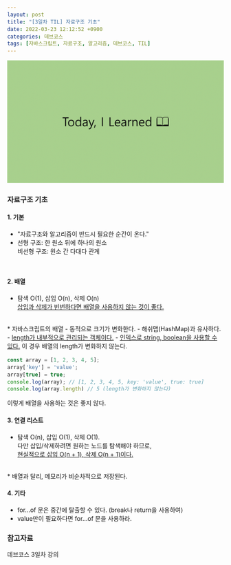 ```yaml
---
layout: post
title: "[3일차 TIL] 자료구조 기초"
date: 2022-03-23 12:12:52 +0900
categories: 데브코스
tags: [자바스크립트, 자료구조, 알고리즘, 데브코스, TIL]
---
```


<img src="https://github.com/gitul0515/gitul0515.github.io/blob/main/_posts/image/TIL.png?raw=true" alt="TIL 이미지">

### 자료구조 기초  
#### 1. 기본  
  * "자료구조와 알고리즘이 반드시 필요한 순간이 온다."    
  * 선형 구조: 한 원소 뒤에 하나의 원소    
    비선형 구조: 원소 간 다대다 관계    
<br>

#### 2. 배열  
  * 탐색 O(1), 삽입 O(n), 삭제 O(n)  
    <U>삽입과 삭제가 빈번하다면 배열을 사용하지 않는 것이 좋다.</U>  
<br>
  * 자바스크립트의 배열    
    - 동적으로 크기가 변화한다.    
    - 해쉬맵(HashMap)과 유사하다.  
    - <U>length가 내부적으로 관리되는 객체이다.</U>  
    - <U>인덱스로 string, boolean을 사용할 수 있다.</U>    
      이 경우 배열의 length가 변화하지 않는다.   
<br>
  
```Javascript
const array = [1, 2, 3, 4, 5];
array['key'] = 'value';
array[true] = true;
console.log(array); // [1, 2, 3, 4, 5, key: 'value', true: true]
console.log(array.length) // 5 (length가 변화하지 않는다)
```
이렇게 배열을 사용하는 것은 좋지 않다.

#### 3. 연결 리스트  
  * 탐색 O(n), 삽입 O(1), 삭제 O(1).  
    다만 삽입/삭제하려면 원하는 노드를 탐색해야 하므로,  
    <U>현실적으로 삽입 O(n + 1), 삭제 O(n + 1)이다.</U>  
<br>
  * 배열과 달리, 메모리가 비순차적으로 저장된다.  

#### 4. 기타
  * for...of 문은 중간에 탈출할 수 있다. (break나 return을 사용하여)  
  * value만이 필요하다면 for...of 문을 사용하라.  

### 참고자료
데브코스 3일차 강의 
